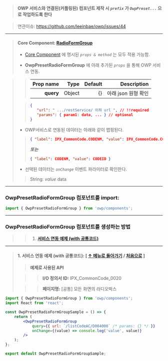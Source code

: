 > #### OWP 서비스와 연결된(커플링된) 컴포넌트 제작 시 _`prefix`_ 가 _`OwpPreset...`_ 으로 작업하도록 한다

> 연관이슈: https://github.com/leeinbae/owp/issues/44

---

> #### Core Component: **[RadioFormGroup](/#radioformgroup)**
>
> -   [Core Component](/#radioformgroup) 에 명시된 _`props & method`_ 는 모두 적용 가능함.
>
> -   **OwpPresetRadioFormGroup** 에 아래 추가된 _`props`_ 을 통해 OWP 서비스 연동.

> > | Prop name |   Type | Default |         Description |
> > | --------: | -----: | ------: | ------------------: |
> > | **query** | Object |      {} | 아래 json 원형 확인 |
>
> > ```json static
> > {
> >    "url": " .../restService/ 이하 url ", // !!required
> >    "params": { param1: data, ... } // optional
> > }
> > ```
>
> -   OWP서비스로 연동된 데이터는 아래와 같이 맵핑된다.
>
> > ```json static
> > { "label": IPX_CommonCode.CODENM, "value": IPX_CommonCode.CODEID }
> > ```
> >
> > **_또는_**
> >
> > ```json static
> > { "label": CODENM, "value": CODEID }
> > ```
>
> -   선택된 데이터는 _`onChange`_ 이벤트 파라미터로 확인한다.
>
> > String: _value_ data

---

### OwpPresetRadioFormGroup 컴포넌트를 import:

```js static
import { OwpPresetRadioFormGroup } from 'owp/components';
```

---

### OwpPresetRadioFormGroup 컴포넌트를 생성하는 방법

> > 1. **[서비스 연동 예제 (with 공통코드)](#1----with-----owppresetradioformgroup-----owppresetradioformgroup-)**

---

> #### 1. 서비스 연동 예제 (with 공통코드): **[ [↑ 메뉴로 돌아가기](#owppresetradioformgroup---) / [처음으로](#owppresetradioformgroup) ]**
>
> > **예제로 사용된 API**
>
> > > **I/O 정의서 ID:** IPX_CommonCode_0020
>
> > > **페이지명:** [공통] 모든 화면의 라디오박스

```jsx static
import { OwpPresetRadioFormGroup } from 'owp/components';
import React from 'react';

const OwpPresetRadioFormGroupSample = () => {
    return (
        <OwpPresetRadioFormGroup
            query={{ url: `/listCodeAC/D004000` /* params: {} */ }}
            onChange={(value) => console.log('value', value)}
        />
    );
};

export default OwpPresetRadioFormGroupSample;
```
